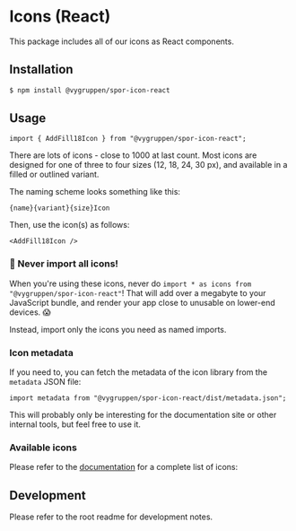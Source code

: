 # Icons (React)

This package includes all of our icons as React components.

## Installation

```bash
$ npm install @vygruppen/spor-icon-react
```

## Usage

```tsx
import { AddFill18Icon } from "@vygruppen/spor-icon-react";
```

There are lots of icons - close to 1000 at last count. Most icons are designed for one of three to four sizes (12, 18, 24, 30 px), and available in a filled or outlined variant.

The naming scheme looks something like this:

```
{name}{variant}{size}Icon
```

Then, use the icon(s) as follows:
```
<AddFill18Icon />
```

### 🚨 Never import all icons!

When you're using these icons, never do `import * as icons from "@vygruppen/spor-icon-react"`! That will add over a megabyte to your JavaScript bundle, and render your app close to unusable on lower-end devices. 😱

Instead, import only the icons you need as named imports.

### Icon metadata

If you need to, you can fetch the metadata of the icon library from the `metadata` JSON file:

```tsx
import metadata from "@vygruppen/spor-icon-react/dist/metadata.json";
```

This will probably only be interesting for the documentation site or other internal tools, but feel free to use it.

### Available icons

Please refer to the [documentation](https://spor.cloud.vy.no/ressurser/ikoner) for a complete list of icons:

## Development

Please refer to the root readme for development notes.
